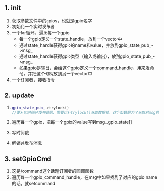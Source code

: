 ## 1. init

1. 获取参数文件中的gpios，也就是gpio名字
2. 初始化一个实时发布者
3. 一个for循环，遍历每一个gpio
   - 每一个gpio定义一个state_handle，放到一个vector中
   - 通过state_handle获得gpio的name和value，并放到gpio_state_pub_->msg_
   - 通过state_handle获得gpio类型（输入或输出），放到gpio_state_pub_->msg_
   - 如果gpio是输出，会给这个gpio定义一个command_handle，用来发命令，并把这个句柄放到另一个vector中
4. 一个订阅者，接收指令

## 2. update

1. ```c++
   gpio_state_pub_->trylock()
   //要从实时循环发布数据，需要运行trylock()获取数据锁，这个函数是为了获取对msg的唯一访问权限，成功会返回true，也就是获得了对msg的访问权限
   ```

2. 遍历每一个gpio，把每一个gpio的value写到msg_.gpio_state[]

3. 写时间戳

4. 解锁并发布消息

## 3. setGpioCmd

1. 这是/command这个话题订阅者的回调函数
2. 遍历每一个gpio_command_handle，在msg中如果找到了对应的gpio name的话，就setcommand